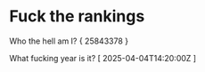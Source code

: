 # Fuck the rankings

Who the hell am I?
{ 25843378 }

What fucking year is it?
[ 2025-04-04T14:20:00Z ]

